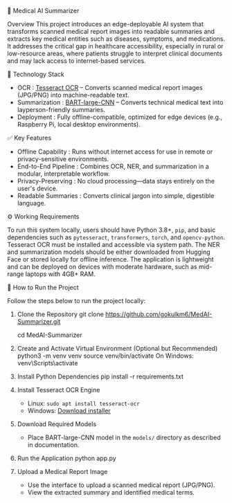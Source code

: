 🧠 Medical AI Summarizer

Overview
This project introduces an edge-deployable AI system that transforms scanned medical report images into readable summaries and extracts key medical entities such as diseases, symptoms, and medications. 
It addresses the critical gap in healthcare accessibility, especially in rural or low-resource areas, where patients struggle to interpret clinical documents and may lack access to internet-based services.

🔧 Technology Stack
- OCR : [Tesseract OCR](https://github.com/tesseract-ocr/tesseract) – Converts scanned medical report images (JPG/PNG) into machine-readable text.
- Summarization : [BART-large-CNN](https://huggingface.co/facebook/bart-large-cnn) – Converts technical medical text into layperson-friendly summaries.
- Deployment : Fully offline-compatible, optimized for edge devices (e.g., Raspberry Pi, local desktop environments).

✅ Key Features
- Offline Capability : Runs without internet access for use in remote or privacy-sensitive environments.
- End-to-End Pipeline : Combines OCR, NER, and summarization in a modular, interpretable workflow.
- Privacy-Preserving : No cloud processing—data stays entirely on the user's device.
- Readable Summaries : Converts clinical jargon into simple, digestible language.

⚙️ Working Requirements

To run this system locally, users should have Python 3.8+, `pip`, and basic dependencies such as `pytesseract`, `transformers`, `torch`, and `opencv-python`. 
Tesseract OCR must be installed and accessible via system path. The NER and summarization models should be either downloaded from Hugging Face or stored locally for offline inference. 
The application is lightweight and can be deployed on devices with moderate hardware, such as mid-range laptops with 4GB+ RAM.


🚀 How to Run the Project

Follow the steps below to run the project locally:

1. Clone the Repository
   git clone https://github.com/gokulkm6/MedAI-Summarizer.git
   
   cd MedAI-Summarizer
   
3. Create and Activate Virtual Environment (Optional but Recommended)
   python3 -m venv venv
   source venv/bin/activate
   On Windows: venv\Scripts\activate

4. Install Python Dependencies
   pip install -r requirements.txt

5. Install Tesseract OCR Engine
   - Linux: `sudo apt install tesseract-ocr`
   - Windows: [Download installer](https://github.com/tesseract-ocr/tesseract/wiki)

6. Download Required Models
   - Place BART-large-CNN model in the `models/` directory as described in documentation.

7. Run the Application
   python app.py

8. Upload a Medical Report Image
   - Use the interface to upload a scanned medical report (JPG/PNG).
   - View the extracted summary and identified medical terms.

